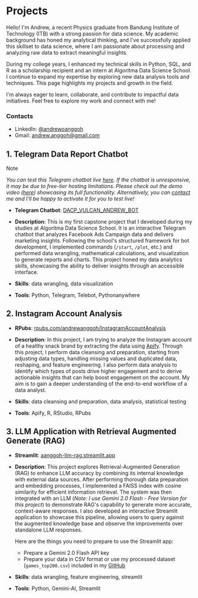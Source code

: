 # Projects

Hello! I'm Andrew, a recent Physics graduate from Bandung Institute of Technology (ITB) with a strong passion for data science. My academic background has honed my analytical thinking, and I've successfully applied this skillset to data science, where I am passionate about processing and analyzing raw data to extract meaningful insights.

During my college years, I enhanced my technical skills in Python, SQL, and R as a scholarship recipient and an intern at Algoritma Data Science School. I continue to expand my expertise by exploring new data analysis tools and techniques. This page highlights my projects and growth in the field.

I'm always eager to learn, collaborate, and contribute to impactful data initiatives. Feel free to explore my work and connect with me!

### Contacts
- LinkedIn: [@andrewoanggoh](https://www.linkedin.com/in/andrewoanggoh/)
- Gmail: andrew.anggoh@gmail.com

## 1. Telegram Data Report Chatbot

> [!NOTE]
>
> *You can test this Telegram chatbot live [here](https://t.me/DACP_VULCAN_ANDREW_BOT). If the chatbot is unresponsive, it may be due to free-tier hosting limitations. Please check out the demo video ([here](https://youtu.be/H1ibSAcm2_Y)) showcasing its full functionality. Alternatively, you can [contact](#contacts) me and I'll be happy to activate it for you to test live!*

- **Telegram Chatbot**: [DACP_VULCAN_ANDREW_BOT](https://t.me/DACP_VULCAN_ANDREW_BOT)
  
- **Description**: This is my first capstone project that I developed during my studies at Algoritma Data Science School. It is an interactive Telegram chatbot that analyzes Facebook Ads Campaign data and delivers marketing insights. Following the school's structured framework for bot development, I implemented commands (`/start`, `/plot`, etc.) and performed data wrangling, mathematical calculations, and visualization to generate reports and charts. This project honed my data analytics skills, showcasing the ability to deliver insights through an accessible interface.

- **Skills**: data wrangling, data visualization
- **Tools**: Python, Telegram, Telebot, Pythonanywhere

## 2. Instagram Account Analysis

- **RPubs**: [rpubs.com/andrewanggoh/InstagramAccountAnalysis](https://rpubs.com/andrewanggoh/InstagramAccountAnalysis)

- **Description**: In this project, I am trying to analyze the Instagram account of a healthy snack brand by extracting the data using [Apify](https://apify.com/apify/instagram-scraper). Through this project, I perform data cleansing and preparation, starting from adjusting data types, handling missing values and duplicated data, reshaping, and feature engineering. I also perform data analysis to identify which types of posts drive higher engagement and to derive actionable insights that can help boost engagement on the account. My aim is to gain a deeper understanding of the end-to-end workflow of a data analyst.

- **Skills**: data cleansing and preparation, data analysis, statistical testing
- **Tools**: Apify, R, RStudio, RPubs

## 3. LLM Application with Retrieval Augmented Generate (RAG)

- **Streamlit**: [aanggoh-llm-rag.streamlit.app](https://aanggoh-llm-rag.streamlit.app)
  
- **Description**: This project explores Retrieval-Augmented Generation (RAG) to enhance LLM accuracy by combining its internal knowledge with external data sources. After performing thorough data preparation and embedding processes, I implemented a FAISS index with cosine similarity for efficient information retrieval. The system was then integrated with an LLM (*Note: I use Gemini 2.0 Flash - Free Version for this project*) to demonstrate RAG's capability to generate more accurate, context-aware responses. I also developed an interactive Streamlit application to showcase this pipeline, allowing users to query against the augmented knowledge base and observe the improvements over standalone LLM responses.

  Here are the things you need to prepare to use the Streamlit app:

  - Prepare a Gemini 2.0 Flash API key
  - Prepare your data in CSV format or use my processed dataset (`games_top200.csv`) included in my [GitHub](https://github.com/andrewanggoh/llm-rag-project)

- **Skills**: data wrangling, feature engineering, streamlit
- **Tools**: Python, Gemini-AI, Streamlit
  
